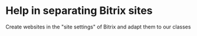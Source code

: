 # Help in separating Bitrix sites
Create websites in the "site settings" of Bitrix and adapt them to our classes

